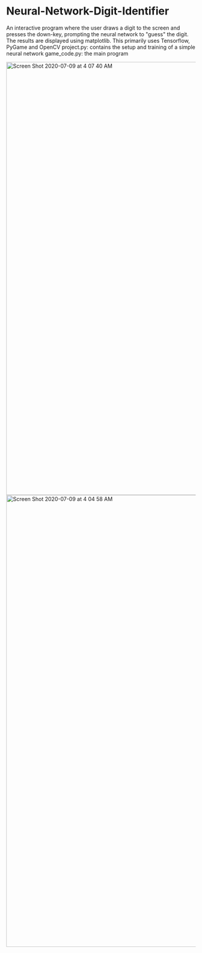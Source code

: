# Neural-Network-Digit-Identifier
An interactive program where the user draws a digit to the screen and presses the down-key, prompting the neural network to "guess" the digit. The results are displayed using matplotlib. This primarily uses Tensorflow, PyGame and OpenCV
project.py: contains the setup and training of a simple neural network 
game_code.py: the main program

<img width="1148" alt="Screen Shot 2020-07-09 at 4 07 40 AM" src="https://user-images.githubusercontent.com/64752194/86982035-b5126b00-c1a1-11ea-9eb8-209c60d79ab5.png">
<img width="1198" alt="Screen Shot 2020-07-09 at 4 04 58 AM" src="https://user-images.githubusercontent.com/64752194/86982042-be9bd300-c1a1-11ea-8245-33807fc34c59.png">
